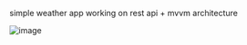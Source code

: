 simple weather app working on rest api + mvvm architecture

![image](https://github.com/lakinsbeast/WeatherRetrofitApp/blob/master/demonstrate%20gif.gif)
